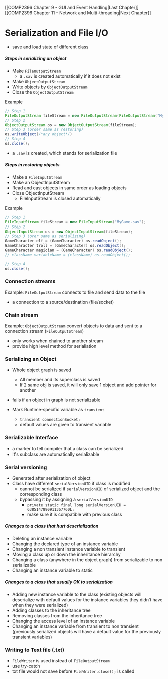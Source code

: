 

[[COMP2396 Chapter 9 - GUI and Event Handling|Last Chapter]] [[COMP2396 Chapter 11 - Network and Multi-threading|Next Chapter]]
# Serialization and File I/O
- save and load state of different class

##### Steps in serializing an object
- Make `FileOutputStream`
	- a `.sav` is created automatically if it does not exist
- Make `ObjectOutputStream` 
- Write objects by `ObjectOutputStream`
- Close the `ObjectOutputStream`

Example
```Java
// Step 1
FileOutputStream fileStream = new FileOutputStream(FileOutputStream("MyGame.sav");`
// Step 2
ObjectOutputStream os = new ObjectOutputStream(fileStream);
// Step 3 (order same as restoring)
os.writeObject(/*any object*/)
// Step 4
os.close();
```

- a `.sav` is created, which stands for serialization file

##### Steps in restoring objects
- Make a `FileInputStream`
- Make an ObjectInputStream
- Read and cast objects in same order as loading objects
- Close ObjectInputStream
	- FileInputStream is closed automatically

Example
```java
// Step 1
FileInputStream fileStream = new FileInputStream("MyGame.sav");
// Step 2
ObjectInputStream os = new ObjectInputStream(fileStream);
// Step 3 (orer same as serializing)
GameCharacter elf = (GameCharacter) os.readObject();
GameCharacter troll = (GameCharacter) os.readObject();
GameCharacter magician = (GameCharacter) os.readObject();
// className variableName = (className) os.readObject();

// Step 4
os.close();
```



### Connection streams
Example: `FileOutputStream` connects to file and send data to the file
- a connection to a source/destination (file/socket)

### Chain stream
Example: `ObjectOutputStream` convert objects to data and sent to a connection stream (`FileOutputStream`)
- only works when chained to another stream
- provide high level method for serialiation


### Serializing an Object
- Whole object graph is saved
	- All member and its superclass is saved
	- If 2 same obj is saved, it will only save 1 object and add pointer for another
- fails if an object in graph is not serializable

- Mark Runtime-specific variable as `transient`
	- `transient connectionSocket;`
	- default values are given to transient variable

### Serializable Interface
- a marker to tell compiler that a class can be serialized
- It's subclass are automatically serializable


### Serial versioning
- Generated after serialization of object
- Class have different `serialVersionUID` if class is modified
	- cannot be serialized if `serialVersionUID` of serialized object and the corresponding class
	- bypassing it by assigning a `serialVersionUID`
		- `private static final long serialVersionUID = 6385147890911367760L;`
		- make sure it is compatible with previous class


##### Changes to a class that hurt deserialization
- Deleting an instance variable
- Changing the declared type of an instance variable
- Changing a non transient instance variable to transient
- Moving a class up or down the inheritance hierarchy
- Changing a class (anywhere in the object graph) from serializable to non serializable
- Changing an instance variable to static


##### Changes to a class that **usually** OK to serialization
- Adding new instance variable to the class (existing objects will deserialize with default values for the instance variables they didn’t have when they were serialized)
- Adding classes to the inheritance tree
- Removing classes from the inheritance tree
- Changing the access level of an instance variable
- Changing an instance variable from transient to non transient (previously serialized objects will have a default value for the previously transient variables)




### Writing to Text file (.txt)
- `FileWriter` is used instead of `FileOutputStream`
- use try-catch
- txt file would not save before `FileWriter.close();` is called